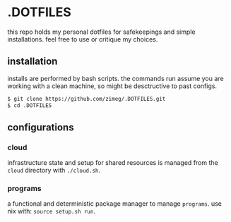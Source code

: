 # .DOTFILES

this repo holds my personal dotfiles for safekeepings and simple installations.
feel free to use or critique my choices.

## installation

installs are performed by bash scripts. the commands run assume you are working
with a clean machine, so might be desctructive to past configs.

```sh
$ git clone https://github.com/zimeg/.DOTFILES.git
$ cd .DOTFILES
```

## configurations

### cloud

infrastructure state and setup for shared resources is managed from the `cloud`
directory with `./cloud.sh`.

### programs

a functional and deterministic package manager to manage `programs`. use nix
with: `source setup.sh run`.
